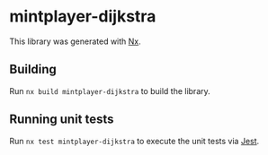 # mintplayer-dijkstra

This library was generated with [Nx](https://nx.dev).

## Building

Run `nx build mintplayer-dijkstra` to build the library.

## Running unit tests

Run `nx test mintplayer-dijkstra` to execute the unit tests via [Jest](https://jestjs.io).
